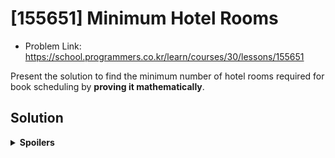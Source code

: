 # [155651] Minimum Hotel Rooms
* Problem Link: https://school.programmers.co.kr/learn/courses/30/lessons/155651

Present the solution to find the minimum number of hotel rooms required for book scheduling by **proving it mathematically**.
  
## Solution
<details>
  <summary><b>Spoilers</b></summary>
This kind of problem is called <b>"Interval Partitioning"</b>, and its solution uses <b>Greedy Algorithm</b>.
  
1. Sort all intervals. (bookings)
2. Schedule them.

Answer: The sort algorithm should sort intervals by start time.

### Algorithm
Apply specific sorting algorithm to all intervals, and schedule them like FIFO; first booking, first scheduling.

1. (Sort all intervals with specific algorithm)
2. Read the start time & end time of the first booking.
3. Examine the 1st, 2nd, 3rd, ... N-th room schedule.
  
  a. If a K-th room schedule can accept the booking, put it into the schedule.

  b. If not, examine the (K+1)-th, the next room schedule.

3. The total number of room schedules is the answer.

### Counter-Examples
For greedy algorithm, we can think four ways to sort intervals:

1. ★ Earliest start time
2. Earliest finish time
3. Fewest conflicts
4. Shortest interval
   
The answer is the first. For other sorting methods, the upper schedule is a counter-example.
The lower one is the right answer.
#### No Sort
![image](https://github.com/reruo321/CPP-Self-Study/assets/48712088/cce337f5-3340-4aa1-9419-7d6b6151ecac)

#### 2. Earliest Finish Time
![image](https://github.com/reruo321/CPP-Self-Study/assets/48712088/15d9add3-822b-4da1-b297-5322a1386e13)

#### 3. Fewest Conflicts
![image](https://github.com/reruo321/CPP-Self-Study/assets/48712088/036b823f-bcdb-49e5-b848-94931c4414fa)

##### Algorithm Explanation
In the context of "fewest conflicts" sorting in interval partitioning, the term "conflict" refers to the overlapping of intervals.
When conflicts exist, the approach would prioritize scheduling intervals first that have fewer conflicts with other intervals.

The algorithm involves precomputing the number of conflicts for each interval and sorting them based on this count. Therefore, we only need to perform this computation once at the beginning before applying the greedy algorithm.

![image](https://github.com/reruo321/CPP-Self-Study/assets/48712088/45f17714-6ad1-45d2-98db-54c26e95812f)

Let's see this figure again. Each interval has start time and end time like this:

* A: [0, 4]
* B: [6, 8]
* C: [4, 10]
* D: [0, 5]

I said "conflict" is the overlapping of intervals. Let's count them!

* A: 1 (Conflict with D)
* B: 1 (Conflict with C)
* C: 2 (Conflict with B, D)
* D: 2 (Conflict with A, C)

Therefore, the order of the intervals will be A-B-C-D, B-A-D-C, or anything else. The order between "A and B", or "C and D" does not matter at all.

**Proof for order of the intervals**

#### 4. Shortest Interval
![image](https://github.com/reruo321/CPP-Self-Study/assets/48712088/224e38ae-6bb0-4b89-8c7a-d23e0db3b358)

### Solution: Earliest Start Time
Sort all bookings by start time in ascending order.

#### Proof



</details>
